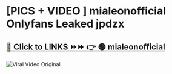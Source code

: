 
 # [PICS + VIDEO ] mialeonofficial Onlyfans Leaked jpdzx

## <h2><a href="https://clipsfans.com/mialeonofficial&ref=git">🔗 Click to LINKS ⏩⏩ 👉 🟢 mialeonofficial </a></h2>

<a href="https://clipsfans.com/mialeonofficial&ref=git" rel="nofollow" data-target="animated-image.originalLink"><img src="https://i.ibb.co.com/xMMVF88/686577567.gif" alt="Viral Video Original" style="max-width: 100%; display: inline-block;" data-target="animated-image.originalImage"></a>

